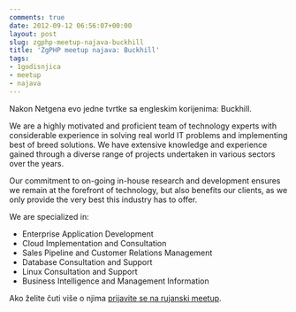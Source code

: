 ```yaml
---
comments: true
date: 2012-09-12 06:56:07+00:00
layout: post
slug: zgphp-meetup-najava-buckhill
title: 'ZgPHP meetup najava: Buckhill'
tags:
- 1godisnjica
- meetup
- najava
---
```


Nakon Netgena evo jedne tvrtke sa engleskim korijenima: Buckhill.

We are a highly motivated and proficient team of technology experts with considerable experience in solving real world IT problems and implementing best of breed solutions. We have extensive knowledge and experience gained through a diverse range of projects undertaken in various sectors over the years.

Our commitment to on-going in-house research and development ensures we remain at the forefront of technology, but also benefits our clients, as we only provide the very best this industry has to offer.

We are specialized in:
- Enterprise Application Development
- Cloud Implementation and Consultation
- Sales Pipeline and Customer Relations Management
- Database Consultation and Support
- Linux Consultation and Support
- Business Intelligence and Management Information



Ako želite čuti više o njima [prijavite se na rujanski meetup](http://zgphp.org/2012/09/prva-godisnjica-zgphp-meetupa/).


